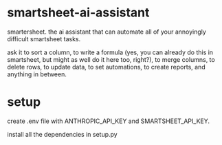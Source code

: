 # smartsheet-ai-assistant

smartersheet. the ai assistant that can automate all of your annoyingly difficult smartsheet tasks. 

ask it to sort a column, to write a formula (yes, you can already do this in smartsheet, but might as well do it here too, right?),
to merge columns, to delete rows, to update data, to set automations, to create reports, and anything in between.

# setup

create .env file with ANTHROPIC_API_KEY and SMARTSHEET_API_KEY.

install all the dependencies in setup.py

